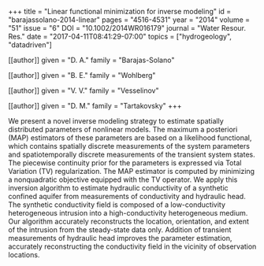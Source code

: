 +++
title   = "Linear functional minimization for inverse modeling"
id      = "barajassolano-2014-linear"
pages   = "4516-4531"
year    = "2014"
volume  = "51"
issue   = "6"
DOI     = "10.1002/2014WR016179"
journal = "Water Resour. Res."
date    = "2017-04-11T08:41:29-07:00"
topics  = ["hydrogeology", "datadriven"]

[[author]]
	given = "D. A."
	family = "Barajas-Solano"
	
[[author]]
	given = "B. E."
	family = "Wohlberg"
	
[[author]]
	given = "V. V."
	family = "Vesselinov"

[[author]]
	given = "D. M."
	family = "Tartakovsky"
+++

We present a novel inverse modeling strategy to estimate spatially distributed parameters of nonlinear models.  The maximum a posteriori (MAP) estimators of these parameters are based on a likelihood functional, which contains spatially discrete measurements of the system parameters and spatiotemporally discrete measurements of the transient system states.  The piecewise continuity prior for the parameters is expressed via Total Variation (TV) regularization.  The MAP estimator is computed by minimizing a nonquadratic objective equipped with the TV operator.  We apply this inversion algorithm to estimate hydraulic conductivity of a synthetic confined aquifer from measurements of conductivity and hydraulic head.  The synthetic conductivity field is composed of a low-conductivity heterogeneous intrusion into a high-conductivity heterogeneous medium.  Our algorithm accurately reconstructs the location, orientation, and extent of the intrusion from the steady-state data only.  Addition of transient measurements of hydraulic head improves the parameter estimation, accurately reconstructing the conductivity field in the vicinity of observation locations.
